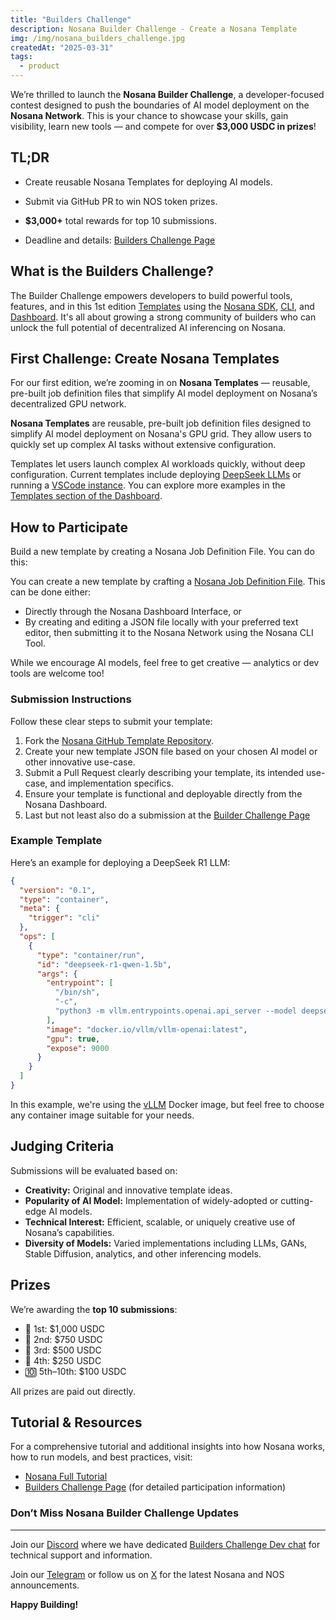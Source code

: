 ```yaml
---
title: "Builders Challenge"
description: Nosana Builder Challenge - Create a Nosana Template
img: /img/nosana_builders_challenge.jpg
createdAt: "2025-03-31"
tags:
  - product
---
```


We’re thrilled to launch the **Nosana Builder Challenge**, a developer-focused contest designed to push the boundaries of AI model deployment on the **Nosana Network**. This is your chance to showcase your skills, gain visibility, learn new tools — and compete for over **$3,000 USDC in prizes**!

## TL;DR

- Create reusable Nosana Templates for deploying AI models.

- Submit via GitHub PR to win NOS token prizes.

- **$3,000+** total rewards for top 10 submissions.

- Deadline and details: [Builders Challenge Page](https://earn.superteam.fun/listing/nosana-builders-challenge/)

## What is the Builders Challenge?

The Builder Challenge empowers developers to build powerful tools, features, and in this 1st edition [Templates](https://dashboard.nosana.com/jobs/templates/) using the [Nosana SDK](https://github.com/nosana-ci/nosana-sdk), [CLI](https://github.com/nosana-ci/nosana-cli), and [Dashboard](https://dashboard.nosana.com/). It's all about growing a strong community of builders who can unlock the full potential of decentralized AI inferencing on Nosana.

## First Challenge: Create Nosana Templates

For our first edition, we’re zooming in on **Nosana Templates** — reusable, pre-built job definition files that simplify AI model deployment on Nosana’s decentralized GPU network.

**Nosana Templates** are reusable, pre-built job definition files designed to simplify AI model deployment on Nosana's GPU grid. They allow users to quickly set up complex AI tasks without extensive configuration.

Templates let users launch complex AI workloads quickly, without deep configuration. Current templates include deploying [DeepSeek LLMs](https://dashboard.nosana.com/jobs/create?templateId=qwen1.5b&randKey=3z707fh1chn) or running a [VSCode instance](https://dashboard.nosana.com/jobs/create?templateId=vscode-server&randKey=akqekx4zh0n). You can explore more examples in the [Templates section of the Dashboard](https://dashboard.nosana.com/jobs/templates).

## How to Participate

Build a new template by creating a Nosana Job Definition File. You can do this:

You can create a new template by crafting a [Nosana Job Definition File](https://docs.nosana.com/inference/writing_a_job.html). This can be done either:

- Directly through the Nosana Dashboard Interface, or
- By creating and editing a JSON file locally with your preferred text editor, then submitting it to the Nosana Network using the Nosana CLI Tool.

While we encourage AI models, feel free to get creative — analytics or dev tools are welcome too!

### Submission Instructions

Follow these clear steps to submit your template:

1. Fork the [Nosana GitHub Template Repository](https://github.com/nosana-ci/pipeline-templates/tree/main).
2. Create your new template JSON file based on your chosen AI model or other innovative use-case.
3. Submit a Pull Request clearly describing your template, its intended use-case, and implementation specifics.
4. Ensure your template is functional and deployable directly from the Nosana Dashboard.
5. Last but not least also do a submission at the [Builder Challenge Page](https://earn.superteam.fun/listing/nosana-builders-challenge/)

### Example Template

Here’s an example for deploying a DeepSeek R1 LLM:

```json
{
  "version": "0.1",
  "type": "container",
  "meta": {
    "trigger": "cli"
  },
  "ops": [
    {
      "type": "container/run",
      "id": "deepseek-r1-qwen-1.5b",
      "args": {
        "entrypoint": [
          "/bin/sh",
          "-c",
          "python3 -m vllm.entrypoints.openai.api_server --model deepseek-ai/DeepSeek-R1-Distill-Qwen-1.5B --served-model-name R1-Qwen-1.5B --port 9000 --max-model-len 130000"
        ],
        "image": "docker.io/vllm/vllm-openai:latest",
        "gpu": true,
        "expose": 9000
      }
    }
  ]
}
```

In this example, we're using the [vLLM](https://vllm.com/) Docker image, but feel free to choose any container image suitable for your needs.

## Judging Criteria

Submissions will be evaluated based on:

- **Creativity:** Original and innovative template ideas.
- **Popularity of AI Model:** Implementation of widely-adopted or cutting-edge AI models.
- **Technical Interest:** Efficient, scalable, or uniquely creative use of Nosana’s capabilities.
- **Diversity of Models:** Varied implementations including LLMs, GANs, Stable Diffusion, analytics, and other inferencing models.

## Prizes

We’re awarding the **top 10 submissions**:

- 🥇 1st: $1,000 USDC
- 🥈 2nd: $750 USDC
- 🥉 3rd: $500 USDC
- 🏅 4th: $250 USDC
- 🔟 5th–10th: $100 USDC

All prizes are paid out directly.

## Tutorial & Resources

For a comprehensive tutorial and additional insights into how Nosana works, how to run models, and best practices, visit:

- [Nosana Full Tutorial](https://docs.nosana.io/tutorials/llm/deepseek.html)
- [Builders Challenge Page](https://earn.superteam.fun/listing/nosana-builders-challenge/) (for detailed participation information)

### Don’t Miss Nosana Builder Challenge Updates

---

Join our [Discord](https://nosana.com/discord) where we have dedicated [Builders Challenge Dev chat](https://discord.com/channels/236263424676331521/1354391113028337664) for technical support and information.

Join our [Telegram](https://nosana.com/telegram) or follow us on [X](https://nosana.com/x) for the latest Nosana and NOS announcements.

**Happy Building!**
